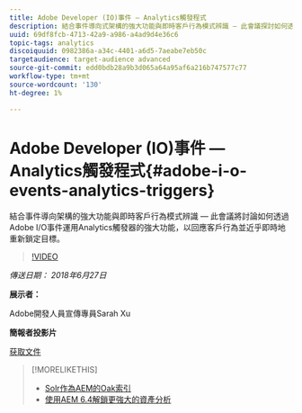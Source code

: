 ```yaml
---
title: Adobe Developer (IO)事件 — Analytics觸發程式
description: 結合事件導向式架構的強大功能與即時客戶行為模式辨識 — 此會議探討如何透過Adobe Developer (Adobe I/O)事件運用Analytics觸發器的強大功能，對客戶行為做出反應並近乎即時地重新鎖定目標。
uuid: 69df8fcb-4713-42a9-a986-a4ad9d4e36c6
topic-tags: analytics
discoiquuid: 0982386a-a34c-4401-a6d5-7aeabe7eb50c
targetaudience: target-audience advanced
source-git-commit: edd0bdb28a9b3d065a64a95af6a216b747577c77
workflow-type: tm+mt
source-wordcount: '130'
ht-degree: 1%

---
```


# Adobe Developer (IO)事件 — Analytics觸發程式{#adobe-i-o-events-analytics-triggers}

結合事件導向架構的強大功能與即時客戶行為模式辨識 — 此會議將討論如何透過Adobe I/O事件運用Analytics觸發器的強大功能，以回應客戶行為並近乎即時地重新鎖定目標。

>[!VIDEO](https://video.tv.adobe.com/v/22809/?quality=9)

*傳送日期： 2018年6月27日*

**展示者：**

Adobe開發人員宣傳專員Sarah Xu

**簡報者投影片**

[获取文件](assets/gems+6+27+18+adobe+io+analytics+triggers.pdf)

<!--
[Get back to the Overview](https://helpx.adobe.com/experience-manager/kt/eseminars/gems/aem-index.html)
-->

>[!MORELIKETHIS]
>
>* [Solr作為AEM的Oak索引](solr-as-an-oak-index-for-aem.md)
>* [使用AEM 6.4解鎖更強大的資產分析](https://helpx.adobe.com/experience-manager/kt/eseminars/experience-insider/exp-asset-analytics-64.html)


<!-- this link is broken: >* [Getting the most out of digital interactions with AEM and Analytics](https://helpx.adobe.com/experience-manager/kt/eseminars/ask-the-expert/aem-getting-the-most-out-of-digital-interactions-with-aem-and-analytics.html) 
-->
